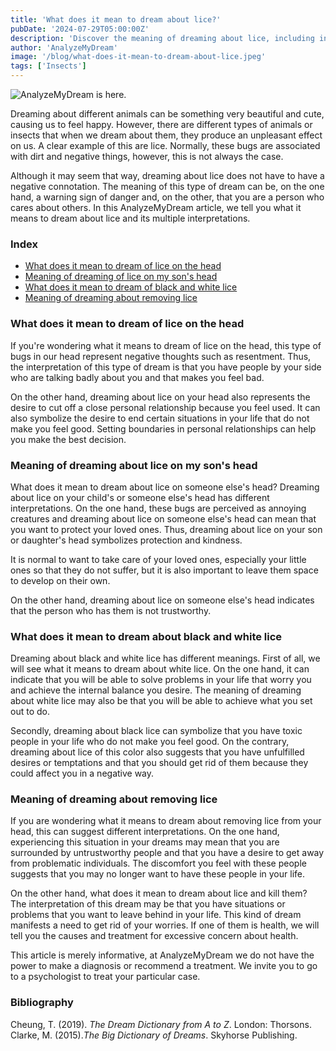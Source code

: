 ```yaml
---
title: 'What does it mean to dream about lice?'
pubDate: '2024-07-29T05:00:00Z'
description: 'Discover the meaning of dreaming about lice, including interpretations of lice on the head, on the heads of others, white and black, and removing lice.'
author: 'AnalyzeMyDream'
image: '/blog/what-does-it-mean-to-dream-about-lice.jpeg'
tags: ['Insects']
---
```


![AnalyzeMyDream is here.](/blog/what-does-it-mean-to-dream-about-lice.jpeg)

Dreaming about different animals can be something very beautiful and cute, causing us to feel happy. However, there are different types of animals or insects that when we dream about them, they produce an unpleasant effect on us. A clear example of this are lice. Normally, these bugs are associated with dirt and negative things, however, this is not always the case.

Although it may seem that way, dreaming about lice does not have to have a negative connotation. The meaning of this type of dream can be, on the one hand, a warning sign of danger and, on the other, that you are a person who cares about others. In this AnalyzeMyDream article, we tell you what it means to dream about lice and its multiple interpretations.

### Index

- [What does it mean to dream of lice on the head](#what-does-it-mean-to-dream-of-lice-on-the-head)
- [Meaning of dreaming of lice on my son's head](#meaning-of-dreaming-of-lice-on-my-son's-head)
- [What does it mean to dream of black and white lice](#what-does-it-mean-to-dream-of-black-and-white-lice)
- [Meaning of dreaming about removing lice](#meaning-of-dreaming-about-removing-lice)

### What does it mean to dream of lice on the head

If you're wondering what it means to dream of lice on the head, this type of bugs in our head represent negative thoughts such as resentment. Thus, the interpretation of this type of dream is that you have people by your side who are talking badly about you and that makes you feel bad.

On the other hand, dreaming about lice on your head also represents the desire to cut off a close personal relationship because you feel used. It can also symbolize the desire to end certain situations in your life that do not make you feel good. Setting boundaries in personal relationships can help you make the best decision.

### Meaning of dreaming about lice on my son's head

What does it mean to dream about lice on someone else's head? Dreaming about lice on your child's or someone else's head has different interpretations. On the one hand, these bugs are perceived as annoying creatures and dreaming about lice on someone else's head can mean that you want to protect your loved ones. Thus, dreaming about lice on your son or daughter's head symbolizes protection and kindness.

It is normal to want to take care of your loved ones, especially your little ones so that they do not suffer, but it is also important to leave them space to develop on their own.

On the other hand, dreaming about lice on someone else's head indicates that the person who has them is not trustworthy.

### What does it mean to dream about black and white lice

Dreaming about black and white lice has different meanings. First of all, we will see what it means to dream about white lice. On the one hand, it can indicate that you will be able to solve problems in your life that worry you and achieve the internal balance you desire. The meaning of dreaming about white lice may also be that you will be able to achieve what you set out to do.

Secondly, dreaming about black lice can symbolize that you have toxic people in your life who do not make you feel good. On the contrary, dreaming about lice of this color also suggests that you have unfulfilled desires or temptations and that you should get rid of them because they could affect you in a negative way.

### Meaning of dreaming about removing lice

If you are wondering what it means to dream about removing lice from your head, this can suggest different interpretations. On the one hand, experiencing this situation in your dreams may mean that you are surrounded by untrustworthy people and that you have a desire to get away from problematic individuals. The discomfort you feel with these people suggests that you may no longer want to have these people in your life.

On the other hand, what does it mean to dream about lice and kill them? The interpretation of this dream may be that you have situations or problems that you want to leave behind in your life. This kind of dream manifests a need to get rid of your worries. If one of them is health, we will tell you the causes and treatment for excessive concern about health.

This article is merely informative, at AnalyzeMyDream we do not have the power to make a diagnosis or recommend a treatment. We invite you to go to a psychologist to treat your particular case.

### Bibliography

Cheung, T. (2019). *The Dream Dictionary from A to Z*. London: Thorsons. 
Clarke, M. (2015).*The Big Dictionary of Dreams*. Skyhorse Publishing.